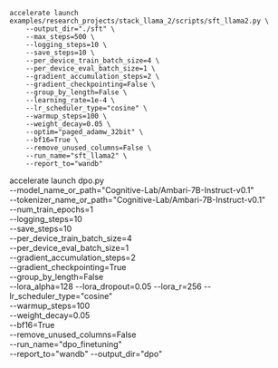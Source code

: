 ```
accelerate launch examples/research_projects/stack_llama_2/scripts/sft_llama2.py \
    --output_dir="./sft" \
    --max_steps=500 \
    --logging_steps=10 \
    --save_steps=10 \
    --per_device_train_batch_size=4 \
    --per_device_eval_batch_size=1 \
    --gradient_accumulation_steps=2 \
    --gradient_checkpointing=False \
    --group_by_length=False \
    --learning_rate=1e-4 \
    --lr_scheduler_type="cosine" \
    --warmup_steps=100 \
    --weight_decay=0.05 \
    --optim="paged_adamw_32bit" \
    --bf16=True \
    --remove_unused_columns=False \
    --run_name="sft_llama2" \
    --report_to="wandb"
```


accelerate launch dpo.py \
    --model_name_or_path="Cognitive-Lab/Ambari-7B-Instruct-v0.1" \
    --tokenizer_name_or_path="Cognitive-Lab/Ambari-7B-Instruct-v0.1" \
    --num_train_epochs=1 \
    --logging_steps=10 \
    --save_steps=10 \
    --per_device_train_batch_size=4 \
    --per_device_eval_batch_size=1 \
    --gradient_accumulation_steps=2 \
    --gradient_checkpointing=True \
    --group_by_length=False \
    --lora_alpha=128
    --lora_dropout=0.05
    --lora_r=256
    --lr_scheduler_type="cosine" \
    --warmup_steps=100 \
    --weight_decay=0.05 \
    --bf16=True \
    --remove_unused_columns=False \
    --run_name="dpo_finetuning" \
    --report_to="wandb"
    --output_dir="dpo"